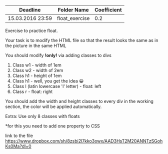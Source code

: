 Deadline         | Folder Name    | Coefficient
-----------------|----------------|------------------
15.03.2016 23:59 | float_exercise | 0.2

Exercise to practice float.

Your task is to modify the HTML file so that the result looks the same as in the picture in the same HTML

You should modify __!only!__ via adding classes to divs

1. Class w1 - width of 1em
2. Class w2 - width of 2em
3. Class h1 - height of 1em
4. Class h1 - well, you get the idea :grinning:
5. Class l (latin lowercase 'l' letter) - float: left
6. Class r - float: right

You should add the width and height classes to every div in the working section, the color will be applied automatically.

Extra: Use only 8 classes with floats

*for this you need to add one property to CSS


link to the file
https://www.dropbox.com/sh/8zsbi2l7kko3owx/AAD3HsT2M20ANNTzSGohKs0Ma?dl=0
